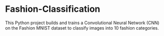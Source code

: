 # Fashion-Classification
This Python project builds and trains a Convolutional Neural Network (CNN) on the Fashion MNIST dataset to classify images into 10 fashion categories.
